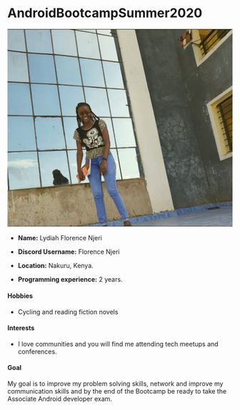 # AndroidBootcampSummer2020

![](https://github.com/Florence-Njeri/RWAndroidBootcampSummer2020/blob/master/flo.jpg)

* **Name:** Lydiah Florence Njeri

* **Discord Username:** Florence Njeri

* **Location:** Nakuru, Kenya.

* **Programming experience:** 2 years.

#### Hobbies
* Cycling and reading fiction novels

#### Interests
* I love communities and you will find me attending tech meetups and conferences.

#### Goal
My goal is to improve my problem solving skills, network and improve my communication skills and by the end of the Bootcamp be ready to take the Associate Android developer exam.
